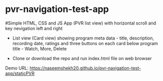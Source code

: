 # pvr-navigation-test-app

#Simple HTML, CSS and JS App (PVR list view) with horizontal scroll and key nevigation left and right

- List view (Card view) showing program meta data - title, description, recording date, ratings and three buttons on each card below program title - Watch, More, Delete

- Clone or download the repo and run index.html file on web browser

Demo URL: https://naseemshekh20.github.io/pvr-navigation-test-app/staticPVR
